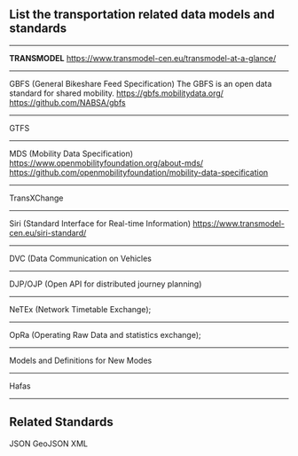 ## List the transportation related data models and standards
---- ---- ---- ---- ----
**TRANSMODEL** 
https://www.transmodel-cen.eu/transmodel-at-a-glance/
---- ---- ---- ---- ----

GBFS (General Bikeshare Feed Specification)
The GBFS is an open data standard for shared mobility.
https://gbfs.mobilitydata.org/
https://github.com/NABSA/gbfs

---- ---- ---- ---- ----
GTFS
---- ---- ---- ---- ----
MDS (Mobility Data Specification)
https://www.openmobilityfoundation.org/about-mds/
https://github.com/openmobilityfoundation/mobility-data-specification
---- ---- ---- ---- ----
TransXChange
---- ---- ---- ---- ----
Siri (Standard Interface for Real-time Information)
https://www.transmodel-cen.eu/siri-standard/
---- ---- ---- ---- ----
DVC (Data Communication on Vehicles
---- ---- ---- ---- ----
DJP/OJP (Open API for distributed journey planning)
---- ---- ---- ---- ----
NeTEx (Network Timetable Exchange);
---- ---- ---- ---- ----
OpRa (Operating Raw Data and statistics exchange);
---- ---- ---- ---- ----
Models and Definitions for New Modes
---- ---- ---- ---- ----
Hafas
---- ---- ---- ---- ----
## Related Standards
JSON
GeoJSON 
XML




